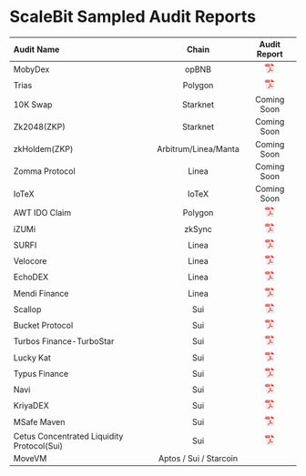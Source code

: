 # ScaleBit Sampled Audit Reports

| Audit Name                        |   Chain   |                                  Audit Report                                   |
| :----------------------------- | :---------: | :-----------------------------------------------------------------------: |
| MobyDex        |     opBNB     |     <a  target="_blank" href="https://www.scalebit.xyz/reports/MobyDEX-Smart-Contract-Audit-Report.pdf" ><img width="20" src="./pdf.png" /></a>
| Trias       |     Polygon     |     <a target="Trias" href="https://movebit.xyz/reports/Trias-Audit-Report.pdf" ><img width="20" src="./pdf.png" /></a>
| 10K Swap        |     Starknet     |     Coming Soon
| Zk2048(ZKP)       |     Starknet     |     Coming Soon
| zkHoldem(ZKP)       |     Arbitrum/Linea/Manta      |     Coming Soon
| Zomma Protocol       |     Linea     |     Coming Soon
| IoTeX       |     IoTeX     |     Coming Soon
| AWT IDO Claim       |     Polygon     |     <a href="./reports/AWT-IDO-Claim-Audit-Report.pdf"><img width="20" src="./pdf.png" /></a>
| iZUMi       |     zkSync     |     <a href="./reports/iZUMi-Audit-Report.pdf"><img width="20" src="./pdf.png" /></a>
| SURFI       |     Linea     |     <a href="./reports/SURFI-Audit-Report.pdf"><img width="20" src="./pdf.png" /></a>
| Velocore       |     Linea     |     <a href="./reports/Velocore-Audit-Report.pdf"><img width="20" src="./pdf.png" /></a>
| EchoDEX       |     Linea     |     <a href="./reports/EchoDEX-Audit-Report.pdf"><img width="20" src="./pdf.png" /></a>
| Mendi Finance       |     Linea     |     <a href="https://scalebit.xyz/reports/Mendi-Finance-Audit-Report.pdf"><img width="20" src="./pdf.png" /></a>
| Scallop       |     Sui     |     <a href="./reports/Scallop-Smart-Contract-Audit-Report.pdf"><img width="20" src="./pdf.png" /></a>
| Bucket Protocol       |     Sui     |     <a href="./reports/Bucket-Protocol-Smart-Contract-Audit-Report.pdf"><img width="20" src="./pdf.png" /></a>
| Turbos Finance-TurboStar        |     Sui     |     <a href="./reports/TurboStar-Smart-Contract-Audit-Report.pdf"><img width="20" src="./pdf.png" /></a>
| Lucky Kat        |     Sui     |     <a href="./reports/LuckyKat-Koban-Smart-Contract-Audit-Report.pdf"><img width="20" src="./pdf.png" /></a>
| Typus Finance        |     Sui     |     <a href="./reports/Typus-Finance-Smart-Contract-Audit-Report.pdf"><img width="20" src="./pdf.png" /></a>          |
| Navi        |     Sui     |     <a href="./reports/Navi-Smart-Contract-Audit-Report.pdf"><img width="20" src="./pdf.png" /></a>
| KriyaDEX        |     Sui     |     <a href="./reports/KriyaDEX-Smart-Contract-Audit-Report.pdf"><img width="20" src="./pdf.png" /></a>
| MSafe Maven        |     Sui     |     <a href="./reports/Maven-Smart-Contract-Audit-Report.pdf"><img width="20" src="./pdf.png" /></a>          |
| Cetus Concentrated Liquidity Protocol(Sui)        |     Sui     |     <a href="./reports/Cetus-Concentrated-Liquidity-Protocol-Sui-Contract-Audit-Report.pdf"><img width="20" src="./pdf.png" /></a>
| MoveVM        |     Aptos / Sui / Starcoin     |              |

